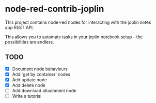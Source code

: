 # node-red-contrib-joplin

This project contains node-red nodes for interacting with the joplin notes app REST API.

This allows you to automate tasks in your joplin notebook setup - the possibilities are endless.

## TODO

 - [X] Document node behaviours
 - [X] Add 'get by container' nodes
 - [X] Add update node
 - [X] Add delete node
 - [ ] Add download attachment node
 - [ ] Write a tutorial